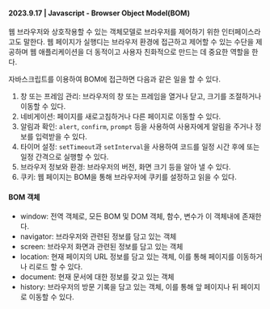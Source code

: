 #### 2023.9.17 | Javascript - Browser Object Model(BOM)

웹 브라우저와 상호작용할 수 있는 객체모델로 브라우저를 제어하기 위한 인터페이스라고도 말한다. 웹 페이지가 실행디는 브라우저 환경에 접근하고 제어할 수 있는 수단을 제공하며 웹 애플리케이션을 더 동적이고 사용자 친화적으로 만드는 데 중요한 역할을 한다.

자바스크립트를 이용하여 BOM에 접근하면 다음과 같은 일을 할 수 있다.

1. 창 또는 프레임 관리: 브라우저의 창 또는 프레임을 열거나 닫고, 크기를 조절하거나 이동할 수 있다.
2. 네비게이션: 페이지를 새로고침하거나 다른 페이지로 이동할 수 있다.
3. 알림과 확인: `alert`, `confirm`, `prompt` 등을 사용하여 사용자에게 알림을 주거나 정보를 입력받을 수 있다.
4. 타이머 설정: `setTimeout`과 `setInterval`을 사용하여 코드를 일정 시간 후에 또는 일정 간격으로 실행할 수 있다.
5. 브라우저 정보와 환경: 브라우저의 버전, 화면 크기 등을 알아 낼 수 있다.
6. 쿠키: 웹 페이지는 BOM을 통해 브라우저에 쿠키를 설정하고 읽을 수 있다.

#### BOM 객체
- window: 전역 객체로, 모든 BOM 및 DOM 객체, 함수, 변수가 이 객체내에 존재한다. 
- navigator: 브라우저와 관련된 정보를 담고 있는 객체
- screen: 브라우저 화면과 관련된 정보를 담고 있는 객체 
- location: 현재 페이지의 URL 정보를 담고 있는 객체, 이를 통해 페이지를 이동하거나 리로드 할 수 있다.
- document: 현재 문서에 대한 정보를 갖고 있는 객체
- history: 브라우저의 방문 기록을 담고 있는 객체, 이를 통해 앞 페이지나 뒤 페이지로 이동할 수 있다.

